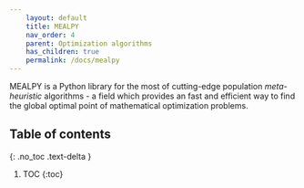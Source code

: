 ```yaml
---
    layout: default
    title: MEALPY
    nav_order: 4
    parent: Optimization algorithms
    has_children: true
    permalink: /docs/mealpy
---
```

    
MEALPY is a Python library for the most of cutting-edge population *meta-heuristic* algorithms - a field which provides an fast and efficient way to find the global optimal point of mathematical optimization problems.

## Table of contents
{: .no_toc .text-delta }

1. TOC
{:toc}